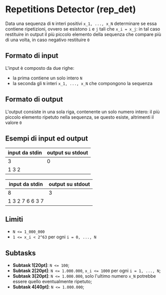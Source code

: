 # Repetitions Detector (rep_det)

Data una sequenza di `N` interi positivi `x_1, ..., x_N` determinare se essa contiene ripetizioni,
ovvero se esistono `i` e `j` tali che `x_i = x_j`: in tal caso restituire in output il più piccolo
elemento della sequenza che compare più di una volta, in caso negativo restituire `0`

## Formato di input
L'input è composto da due righe:
- la prima contiene un solo intero `N`
- la seconda gli `N` interi `x_1, ..., x_N` che compongono la sequenza

## Formato di output
L'output consiste in una sola riga, contenente un solo numero intero: il più piccolo elemento ripetuto
nella sequenza, se questo esiste, altrimenti il valore `0`

## Esempi di input ed output

|input da stdin | output su stdout |
|---|---|
|3  | 0 |
|1 3 2 | |

|input da stdin | output su stdout |
|---|---|
|8  | 3 |
|1 3 2 7 6 6 3 7 | |

## Limiti
- `N <= 1_000_000`
- `1 <= x_i < 2^63` per ogni `i = 0, ..., N`

## Subtasks
- **Subtask 1[20pt]**: `N <= 100`;
- **Subtask 2[20pt]**: `N <= 1.000.000`, `x_i <= 1000` per ogni `i = 1, ..., N`;
- **Subtask 3[20pt]**: `N <= 1.000.000`, solo l'ultimo numero `x_N` potrebbe essere quello eventualmente ripetuto;
- **Subtask 4[40pt]**: `N <= 1.000.000`;
